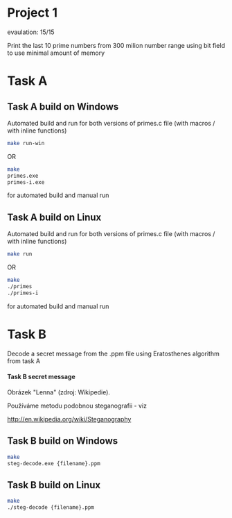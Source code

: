 # Project 1
evaulation: 15/15

Print the last 10 prime numbers from 300 milion number range using bit field to use minimal amount of memory

# Task A

## Task A build on Windows

Automated build and run for both versions of primes.c file (with macros / with inline functions)

```bash
make run-win
```

OR

```bash
make
primes.exe
primes-i.exe
```
for automated build and manual run

## Task A build on Linux

Automated build and run for both versions of primes.c file (with macros / with inline functions)

```bash
make run
```

OR

```bash
make
./primes
./primes-i
```
for automated build and manual run

# Task B
Decode a secret message from the .ppm file using Eratosthenes algorithm from task A

#### Task B secret message
Obrázek "Lenna" (zdroj: Wikipedie).

Používáme metodu podobnou steganografii - viz

http://en.wikipedia.org/wiki/Steganography

## Task B build on Windows

```bash
make
steg-decode.exe {filename}.ppm
```

## Task B build on Linux

```bash
make
./steg-decode {filename}.ppm
```